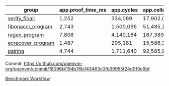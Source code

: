 | group | app.proof_time_ms | app.cycles | app.cells_used | leaf.proof_time_ms | leaf.cycles | leaf.cells_used |
| -- | -- | -- | -- | -- | -- | -- |
| [verify_fibair](https://github.com/openvm-org/openvm/blob/benchmark-results/benchmarks/verify_fibair-18096f4194b76b743463c0fb39955f24d010e9bf.md) | 1,252 |  334,069 |  17,902,083 |- | - | - |
| [fibonacci_program](https://github.com/openvm-org/openvm/blob/benchmark-results/benchmarks/fibonacci-18096f4194b76b743463c0fb39955f24d010e9bf.md) | 2,743 |  1,500,096 |  51,485,167 | 3,846 |  1,264,933 |  70,272,167 |
| [regex_program](https://github.com/openvm-org/openvm/blob/benchmark-results/benchmarks/regex-18096f4194b76b743463c0fb39955f24d010e9bf.md) | 7,808 |  4,140,164 |  167,389,450 | 15,076 |  3,986,669 |  304,607,534 |
| [ecrecover_program](https://github.com/openvm-org/openvm/blob/benchmark-results/benchmarks/ecrecover-18096f4194b76b743463c0fb39955f24d010e9bf.md) | 1,487 |  295,181 |  15,586,346 | 13,124 |  2,988,815 |  244,101,312 |
| [pairing](https://github.com/openvm-org/openvm/blob/benchmark-results/benchmarks/pairing-18096f4194b76b743463c0fb39955f24d010e9bf.md) | 4,744 |  1,711,640 |  92,585,975 | 14,073 |  3,301,759 |  274,872,681 |


Commit: https://github.com/openvm-org/openvm/commit/18096f4194b76b743463c0fb39955f24d010e9bf

[Benchmark Workflow](https://github.com/openvm-org/openvm/actions/runs/13851523353)
